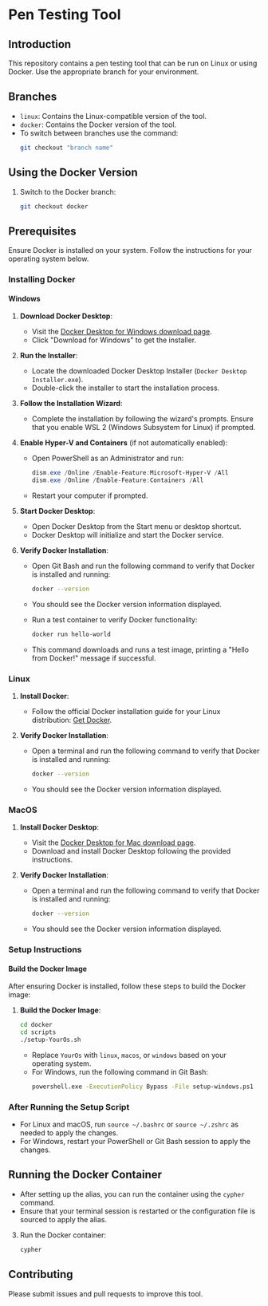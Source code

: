 # Pen Testing Tool

## Introduction
This repository contains a pen testing tool that can be run on Linux or using Docker. Use the appropriate branch for your environment.

## Branches
- `linux`: Contains the Linux-compatible version of the tool.
- `docker`: Contains the Docker version of the tool.
- To switch between branches use the command:
  ```bash
  git checkout "branch name"
  ```
## Using the Docker Version

1. Switch to the Docker branch:
    ```bash
    git checkout docker
    ```
## Prerequisites
Ensure Docker is installed on your system. Follow the instructions for your operating system below.

### Installing Docker

#### Windows

1. **Download Docker Desktop**:
   - Visit the [Docker Desktop for Windows download page](https://www.docker.com/products/docker-desktop).
   - Click "Download for Windows" to get the installer.

2. **Run the Installer**:
   - Locate the downloaded Docker Desktop Installer (`Docker Desktop Installer.exe`).
   - Double-click the installer to start the installation process.

3. **Follow the Installation Wizard**:
   - Complete the installation by following the wizard's prompts. Ensure that you enable WSL 2 (Windows Subsystem for Linux) if prompted.

4. **Enable Hyper-V and Containers** (if not automatically enabled):
   - Open PowerShell as an Administrator and run:
     ```powershell
     dism.exe /Online /Enable-Feature:Microsoft-Hyper-V /All
     dism.exe /Online /Enable-Feature:Containers /All
     ```
   - Restart your computer if prompted.

5. **Start Docker Desktop**:
   - Open Docker Desktop from the Start menu or desktop shortcut.
   - Docker Desktop will initialize and start the Docker service.

6. **Verify Docker Installation**:
   - Open Git Bash and run the following command to verify that Docker is installed and running:
     ```bash
     docker --version
     ```
   - You should see the Docker version information displayed.

   - Run a test container to verify Docker functionality:
     ```bash
     docker run hello-world
     ```
   - This command downloads and runs a test image, printing a "Hello from Docker!" message if successful.

### Linux

1. **Install Docker**:
   - Follow the official Docker installation guide for your Linux distribution: [Get Docker](https://docs.docker.com/get-docker/).

2. **Verify Docker Installation**:
   - Open a terminal and run the following command to verify that Docker is installed and running:
     ```bash
     docker --version
     ```
   - You should see the Docker version information displayed.

### MacOS

1. **Install Docker Desktop**:
   - Visit the [Docker Desktop for Mac download page](https://www.docker.com/products/docker-desktop).
   - Download and install Docker Desktop following the provided instructions.

2. **Verify Docker Installation**:
   - Open a terminal and run the following command to verify that Docker is installed and running:
     ```bash
     docker --version
     ```
   - You should see the Docker version information displayed.

### Setup Instructions

#### Build the Docker Image

After ensuring Docker is installed, follow these steps to build the Docker image:

1. **Build the Docker Image**:
    ```bash
    cd docker
    cd scripts
    ./setup-YourOs.sh
    ```

   - Replace `YourOs` with `linux`, `macos`, or `windows` based on your operating system.
   - For Windows, run the following command in Git Bash:
     ```bash
     powershell.exe -ExecutionPolicy Bypass -File setup-windows.ps1
     ```

### After Running the Setup Script

- For Linux and macOS, run `source ~/.bashrc` or `source ~/.zshrc` as needed to apply the changes.
- For Windows, restart your PowerShell or Git Bash session to apply the changes.

## Running the Docker Container

- After setting up the alias, you can run the container using the `cypher` command.
- Ensure that your terminal session is restarted or the configuration file is sourced to apply the alias.

3. Run the Docker container:
    ```bash
    cypher
    ```


## Contributing
Please submit issues and pull requests to improve this tool.
